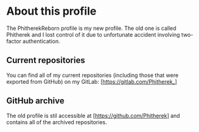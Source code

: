 # About this profile

The PhitherekReborn profile is my new profile. The old one is called Phitherek and I lost control of it due to unfortunate accident involving two-factor authentication.

## Current repositories

You can find all of my current repositories (including those that were exported from GitHub) on my GitLab: [https://gitlab.com/Phitherek_]

## GitHub archive

The old profile is stil accessible at [https://github.com/Phitherek] and contains all of the archived repositories.
